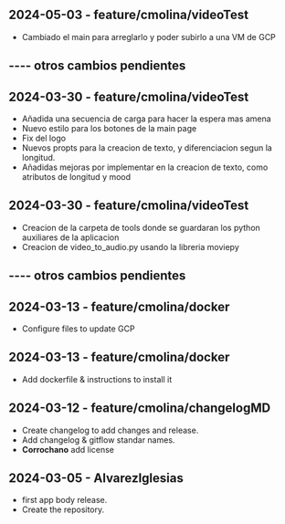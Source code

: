 ## 2024-05-03 - feature/cmolina/videoTest

- Cambiado el main para arreglarlo y poder subirlo a una VM de GCP

## ---- otros cambios pendientes 

## 2024-03-30 - feature/cmolina/videoTest

- Añadida una secuencia de carga para hacer la espera mas amena
- Nuevo estilo para los botones de la main page
- Fix del logo
- Nuevos propts para la creacion de texto, y diferenciacion segun la longitud.
- Añadidas mejoras por implementar en la creacion de texto, como atributos de longitud y mood

## 2024-03-30 - feature/cmolina/videoTest

- Creacion de la carpeta de tools donde se guardaran los python auxiliares de la aplicacion
- Creacion de video_to_audio.py usando la libreria moviepy

## ---- otros cambios pendientes 

## 2024-03-13 - feature/cmolina/docker

- Configure files to update GCP

## 2024-03-13 - feature/cmolina/docker

- Add dockerfile & instructions to install it

## 2024-03-12 - feature/cmolina/changelogMD

- Create changelog to add changes and release.
- Add changelog & gitflow standar names.
- **Corrochano** add license

## 2024-03-05 - AlvarezIglesias
- first app body release.
- Create the repository.
